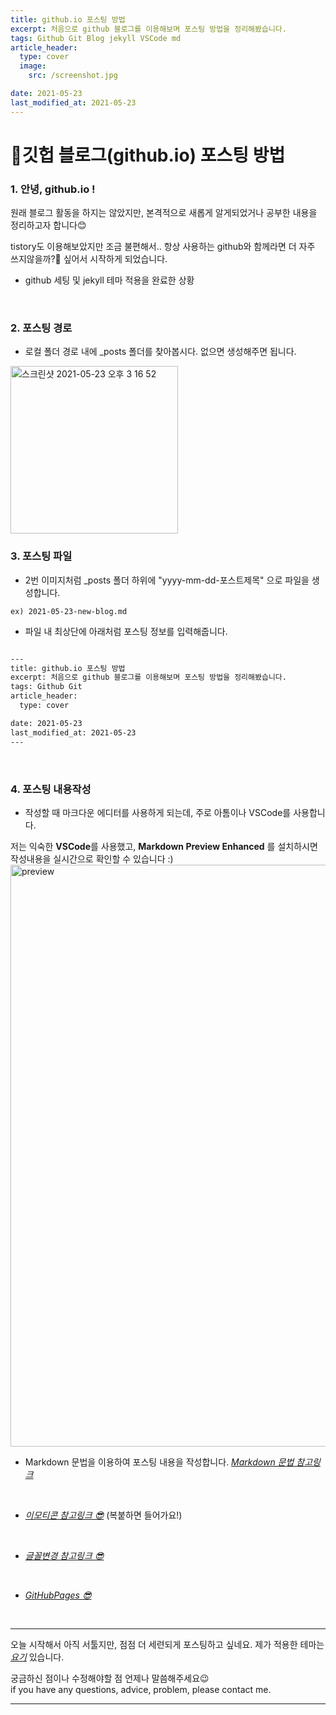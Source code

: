 ```yaml
---
title: github.io 포스팅 방법
excerpt: 처음으로 github 블로그를 이용해보며 포스팅 방법을 정리해봤습니다.
tags: Github Git Blog jekyll VSCode md
article_header:
  type: cover
  image:
    src: /screenshot.jpg

date: 2021-05-23
last_modified_at: 2021-05-23
---
```


👻깃헙 블로그(github.io) 포스팅 방법
=============

### 1.  안녕, github.io !

원래 블로그 활동을 하지는 않았지만, 본격적으로 새롭게 알게되었거나 공부한 내용을 정리하고자 합니다😊

tistory도 이용해보았지만 조금 불편해서.. 항상 사용하는 github와 함께라면 더 자주 쓰지않을까?🤔 싶어서 시작하게 되었습니다.
* github 세팅 및 jekyll 테마 적용을 완료한 상황


<br/>



### 2. 포스팅 경로
* 로컬 폴더 경로 내에 _posts 폴더를 찾아봅시다.
없으면 생성해주면 됩니다.

<img width="268" alt="스크린샷 2021-05-23 오후 3 16 52" src="https://user-images.githubusercontent.com/52614037/119250334-68c5f300-bbda-11eb-9af7-cf07e005b97f.png">



<br/>


### 3. 포스팅 파일
* 2번 이미지처럼 _posts 폴더 하위에 "yyyy-mm-dd-포스트제목" 으로 파일을 생성합니다.

```
ex) 2021-05-23-new-blog.md
```

* 파일 내 최상단에 아래처럼 포스팅 정보를 입력해줍니다.

```markdown

---
title: github.io 포스팅 방법
excerpt: 처음으로 github 블로그를 이용해보며 포스팅 방법을 정리해봤습니다.
tags: Github Git
article_header:
  type: cover

date: 2021-05-23
last_modified_at: 2021-05-23
---
```

<br/>

### 4. 포스팅 내용작성
* 작성할 때 마크다운 에디터를 사용하게 되는데, 주로 아톰이나 VSCode를 사용합니다.

저는 익숙한 **VSCode**를 사용했고, **Markdown Preview Enhanced** 를 설치하시면 작성내용을 실시간으로 확인할 수 있습니다 :) 
<img width="931" alt="preview" src="https://user-images.githubusercontent.com/52614037/119250879-07a01e80-bbde-11eb-8034-d3d266eedea0.png">

* Markdown 문법을 이용하여 포스팅 내용을 작성합니다.
[*Markdown 문법 참고링크*](https://heropy.blog/2017/09/30/markdown/ "마크다운 문법 참고링크")
<br />

* [*이모티콘 참고링크 😎*](http://www.iemoji.com/ "마크다운 이모티콘") (복붙하면 들어가요!)
<br />

* [*글꼴변경 참고링크 😎*](https://hyeonjiwon.github.io/blog/%EA%B8%80%EA%BC%B4-%EB%B3%80%EA%B2%BD/ "글꼴변경 참고링크") 
<br />

* [*GitHubPages 😎*](https://pages.github.com/ "GitHubPages") 
<br />


<hr />

오늘 시작해서 아직 서툴지만, 점점 더 세련되게 포스팅하고 싶네요.
제가 적용한 테마는 [*요기*](https://github.com/kitian616/jekyll-TeXt-theme/, "현재 적용 된 테마") 있습니다.

궁금하신 점이나 수정해야할 점 언제나 말씀해주세요😉 <br/>
if you have any questions, advice, problem, please contact me.

<hr />

<br />

